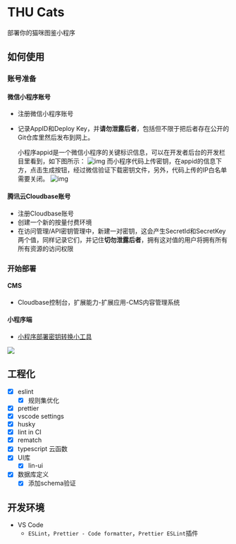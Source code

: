 # THU Cats

部署你的猫咪图鉴小程序

## 如何使用

### 账号准备

#### 微信小程序账号

* 注册微信小程序账号

* 记录AppID和Deploy Key，并**请勿泄露后者**，包括但不限于把后者存在公开的Git仓库里然后发布到网上。

  小程序appid是一个微信小程序的关键标识信息，可以在开发者后台的开发栏目里看到，如下图所示：
  ![img](https://main.qcloudimg.com/raw/61b1b135b6bc09b82b23d9bfae38d391.png)
  而小程序代码上传密钥，在appid的信息下方，点击生成按钮，经过微信验证下载密钥文件，另外，代码上传的IP白名单需要关闭。
  ![img](https://main.qcloudimg.com/raw/88dc82230f9b69e27f1d0579a3530b26.png)

#### 腾讯云Cloudbase账号

* 注册Cloudbase账号
* 创建一个新的按量付费环境
* 在访问管理/API密钥管理中，新建一对密钥，这会产生SecretId和SecretKey两个值，同样记录它们，并记住**切勿泄露后者**，拥有这对值的用户将拥有所有所有资源的访问权限

### 开始部署

#### CMS

* Cloudbase控制台，扩展能力-扩展应用-CMS内容管理系统

#### 小程序端

* [小程序部署密钥转换小工具](https://framework-1258016615.tcloudbaseapp.com/mp-key-tool/)

<a href="https://console.cloud.tencent.com/tcb/env/index?&action=CreateAndDeployCloudBaseProject&appUrl=https://github.com/BlackCloud37/thucats&branch=release" target="_blank" rel="noopener noreferrer"><img src="https://main.qcloudimg.com/raw/67f5a389f1ac6f3b4d04c7256438e44f.svg"></a>

## 工程化

- [x] eslint
  - [x] 规则集优化
- [x] prettier
- [x] vscode settings
- [x] husky
- [x] lint in CI
- [x] rematch
- [x] typescript 云函数
- [x] UI库
  - [x] lin-ui
- [x] 数据库定义
  - [x] 添加schema验证

## 开发环境

- VS Code
  - `ESLint`，`Prettier - Code formatter`，`Prettier ESLint`插件
